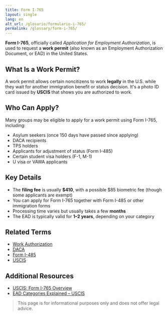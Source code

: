 ```yaml
---
title: Form I-765
layout: single
lang: en
alt_url: /glosario/formulario-i-765/
permalink: /glossary/form-i-765/
---
```


**Form I-765**, officially called *Application for Employment Authorization*, is used to request a **work permit** (also known as an Employment Authorization Document, or EAD) in the United States.

## What Is a Work Permit?

A work permit allows certain noncitizens to work **legally** in the U.S. while they wait for another immigration benefit or status decision. It's a photo ID card issued by **USCIS** that shows you are authorized to work.

## Who Can Apply?

Many groups may be eligible to apply for a work permit using Form I-765, including:

- Asylum seekers (once 150 days have passed since applying)
- DACA recipients
- TPS holders
- Applicants for adjustment of status (Form I-485)
- Certain student visa holders (F-1, M-1)
- U visa or VAWA applicants

## Key Details

- The **filing fee** is usually **$410**, with a possible $85 biometric fee (though some applicants are exempt)
- You can apply for Form I-765 together with Form I-485 or other immigration forms
- Processing time varies but usually takes a few **months**
- The EAD is typically valid for **1–2 years**, depending on your category

## Related Terms

- [Work Authorization](/glossary/work-authorization/)
- [DACA](/glossary/daca/)
- [Form I-485](/glossary/form-i-485/)
- [USCIS](/glossary/uscis/)

## Additional Resources

- [USCIS: Form I-765 Overview](https://www.uscis.gov/i-765)
- [EAD Categories Explained – USCIS](https://www.uscis.gov/i-765)

> This page is for informational purposes only and does not offer legal advice.